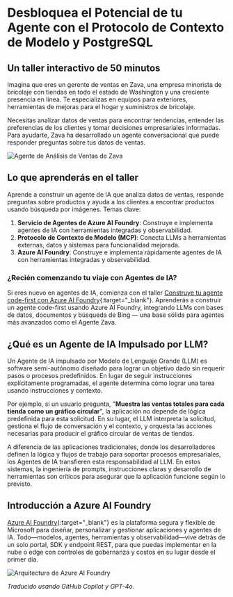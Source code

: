 # Desbloquea el Potencial de tu Agente con el Protocolo de Contexto de Modelo y PostgreSQL

## Un taller interactivo de 50 minutos

Imagina que eres un gerente de ventas en Zava, una empresa minorista de bricolaje con tiendas en todo el estado de Washington y una creciente presencia en línea. Te especializas en equipos para exteriores, herramientas de mejoras para el hogar y suministros de bricolaje.

Necesitas analizar datos de ventas para encontrar tendencias, entender las preferencias de los clientes y tomar decisiones empresariales informadas. Para ayudarte, Zava ha desarrollado un agente conversacional que puede responder preguntas sobre tus datos de ventas.

![Agente de Análisis de Ventas de Zava](media/persona.png)

## Lo que aprenderás en el taller

Aprende a construir un agente de IA que analiza datos de ventas, responde preguntas sobre productos y ayuda a los clientes a encontrar productos usando búsqueda por imágenes. Temas clave:

1. **Servicio de Agentes de Azure AI Foundry**: Construye e implementa agentes de IA con herramientas integradas y observabilidad.  
2. **Protocolo de Contexto de Modelo (MCP)**: Conecta LLMs a herramientas externas, datos y sistemas para funcionalidad mejorada.  
3. **Azure AI Foundry**: Construye e implementa rápidamente agentes de IA con herramientas integradas y observabilidad.

### ¿Recién comenzando tu viaje con Agentes de IA?

Si eres nuevo en agentes de IA, comienza con el taller [Construye tu agente code-first con Azure AI Foundry](https://aka.ms/aitour/WRK552){:target="_blank"}. Aprenderás a construir un agente code-first usando Azure AI Foundry, integrando LLMs con bases de datos, documentos y búsqueda de Bing — una base sólida para agentes más avanzados como el Agente Zava.

## ¿Qué es un Agente de IA Impulsado por LLM?

Un Agente de IA impulsado por Modelo de Lenguaje Grande (LLM) es software semi-autónomo diseñado para lograr un objetivo dado sin requerir pasos o procesos predefinidos. En lugar de seguir instrucciones explícitamente programadas, el agente determina cómo lograr una tarea usando instrucciones y contexto.

Por ejemplo, si un usuario pregunta, "**Muestra las ventas totales para cada tienda como un gráfico circular**", la aplicación no depende de lógica predefinida para esta solicitud. En su lugar, el LLM interpreta la solicitud, gestiona el flujo de conversación y el contexto, y orquesta las acciones necesarias para producir el gráfico circular de ventas de tiendas.

A diferencia de las aplicaciones tradicionales, donde los desarrolladores definen la lógica y flujos de trabajo para soportar procesos empresariales, los Agentes de IA transfieren esta responsabilidad al LLM. En estos sistemas, la ingeniería de prompts, instrucciones claras y desarrollo de herramientas son críticos para asegurar que la aplicación funcione según lo previsto.

## Introducción a Azure AI Foundry

[Azure AI Foundry](https://azure.microsoft.com/products/ai-foundry/){:target="_blank"} es la plataforma segura y flexible de Microsoft para diseñar, personalizar y gestionar aplicaciones y agentes de IA. Todo—modelos, agentes, herramientas y observabilidad—vive detrás de un solo portal, SDK y endpoint REST, para que puedas implementar en la nube o edge con controles de gobernanza y costos en su lugar desde el primer día.

![Arquitectura de Azure AI Foundry](media/azure-ai-foundry.png)

*Traducido usando GitHub Copilot y GPT-4o.*
